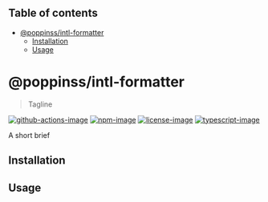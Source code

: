 <!-- START doctoc generated TOC please keep comment here to allow auto update -->
<!-- DON'T EDIT THIS SECTION, INSTEAD RE-RUN doctoc TO UPDATE -->
## Table of contents

- [@poppinss/intl-formatter](#poppinssintl-formatter)
  - [Installation](#installation)
  - [Usage](#usage)

<!-- END doctoc generated TOC please keep comment here to allow auto update -->

# @poppinss/intl-formatter
> Tagline

[![github-actions-image]][github-actions-url] [![npm-image]][npm-url] [![license-image]][license-url] [![typescript-image]][typescript-url]

A short brief

## Installation

## Usage

[github-actions-image]: https://github.com/intl-formatter/actions/workflows/test.yml
[github-actions-url]: https://img.shields.io/github/workflow/status/intl-formatter/test?style=for-the-badge "github-actions"

[npm-image]: https://img.shields.io/npm/v/@poppinss/intl-formatter.svg?style=for-the-badge&logo=npm
[npm-url]: https://npmjs.org/package/@poppinss/intl-formatter "npm"

[license-image]: https://img.shields.io/npm/l/@poppinss/intl-formatter?color=blueviolet&style=for-the-badge
[license-url]: LICENSE.md "license"

[typescript-image]: https://img.shields.io/badge/Typescript-294E80.svg?style=for-the-badge&logo=typescript
[typescript-url]:  "typescript"
